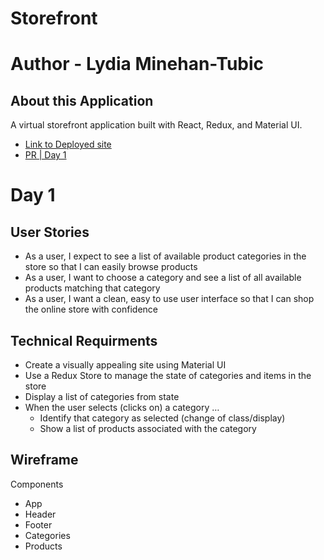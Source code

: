 # Storefront
# Author - Lydia Minehan-Tubic

## About this Application

A virtual storefront application built with React, Redux, and Material UI.

- [Link to Deployed site]()
- [PR | Day 1]()

# Day 1

## User Stories 

- As a user, I expect to see a list of available product categories in the store so that I can easily browse products
- As a user, I want to choose a category and see a list of all available products matching that category
- As a user, I want a clean, easy to use user interface so that I can shop the online store with confidence

## Technical Requirments

- Create a visually appealing site using Material UI
- Use a Redux Store to manage the state of categories and items in the store
- Display a list of categories from state
- When the user selects (clicks on) a category …
  - Identify that category as selected (change of class/display)
  - Show a list of products associated with the category

## Wireframe

Components
- App
- Header
- Footer
- Categories
- Products
